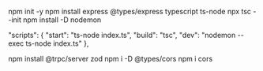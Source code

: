 npm init -y
npm install express @types/express typescript ts-node
npx tsc --init
npm install -D nodemon

"scripts": {
    "start": "ts-node index.ts",
    "build": "tsc",
    "dev": "nodemon --exec ts-node index.ts"
},

npm install @trpc/server zod
npm i -D @types/cors
npm i cors 